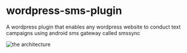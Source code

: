 # wordpress-sms-plugin
A wordpress plugin that enables any wordpress website to conduct text campaigns using android sms gateway called smssync

![the architecture](https://github.com/robi-github/wordpress-sms-plugin/blob/master/includes/Image.png)

